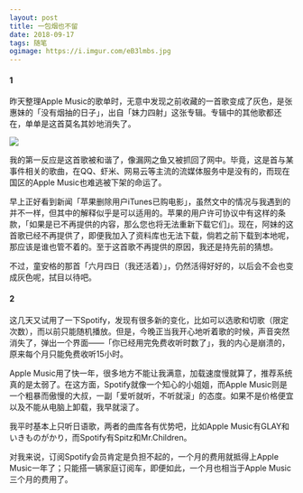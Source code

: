 ```yaml
---
layout: post
title: 一包烟也不留
date: 2018-09-17
tags: 随笔
ogimage: https://i.imgur.com/eB3lmbs.jpg
---
```

#### 1
昨天整理Apple Music的歌单时，无意中发现之前收藏的一首歌变成了灰色，是张惠妹的「没有烟抽的日子」，出自「妹力四射」这张专辑。专辑中的其他歌都还在，单单是这首莫名其妙地消失了。

<a href="https://i.imgur.com/u87nOFf.jpg" data-lightbox="smoke" data-title="没有烟抽的日子">
    <img src="https://i.imgur.com/u87nOFf.jpg">
</a>

我的第一反应是这首歌被和谐了，像漏网之鱼又被抓回了网中。毕竟，这是首与某事件相关的歌曲，在QQ、虾米、网易云等主流的流媒体服务中是没有的，而现在国区的Apple Music也难逃被下架的命运了。

早上正好看到新闻「苹果删除用户iTunes已购电影」，虽然文中的情况与我遇到的并不一样，但其中的解释似乎是可以适用的。苹果的用户许可协议中有这样的条款，「如果是已不再提供的内容，那么您也将无法重新下载它们」。现在，阿妹的这首歌已经不再提供了，即便我加入了资料库也无法下载，倘若之前下载到本地呢，那应该是谁也管不着的。至于这首歌不再提供的原因，我还是持先前的猜想。

不过，童安格的那首「六月四日（我还活着）」，仍然活得好好的，以后会不会也变成灰色呢，拭目以待吧。

#### 2
这几天又试用了一下Spotify，发现有很多新的变化，比如可以选歌和切歌（限定次数），而以前只能随机播放。但是，今晚正当我开心地听着歌的时候，声音突然消失了，弹出一个界面——「你已经用完免费收听时数了」，我的内心是崩溃的，原来每个月只能免费收听15小时。

Apple Music用了快一年，很多地方不能让我满意，加载速度慢就算了，推荐系统真的是太弱了。在这方面，Spotify就像一个知心的小姐姐，而Apple Music则是一个粗暴而傲慢的大叔，一副「爱听就听，不听就滚」的态度。如果不是价格便宜以及不能从电脑上卸载，我早就滚了。

我平时基本上只听日语歌，两者的曲库各有优势吧，比如Apple Music有GLAY和いきものがかり，而Spotify有Spitz和Mr.Children。

对我来说，订阅Spotify会员肯定是负担不起的，一个月的费用就抵得上Apple Music一年了；只能搭一辆家庭订阅车，即便如此，一个月也相当于Apple Music三个月的费用了。

